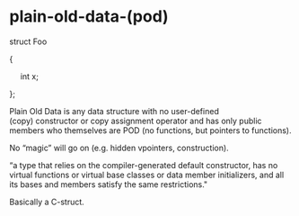# plain-old-data-(pod)

struct Foo

{

     int x;

};

Plain Old Data is any data structure with no user-defined
(copy) constructor or copy assignment operator and has only public
members who themselves are POD (no functions, but pointers to
functions).

No “magic” will go on (e.g. hidden vpointers, construction).

“a type that relies on the compiler-generated default constructor, has
no virtual functions or virtual base classes or data member
initializers, and all its bases and members satisfy the same
restrictions."

Basically a C-struct.


